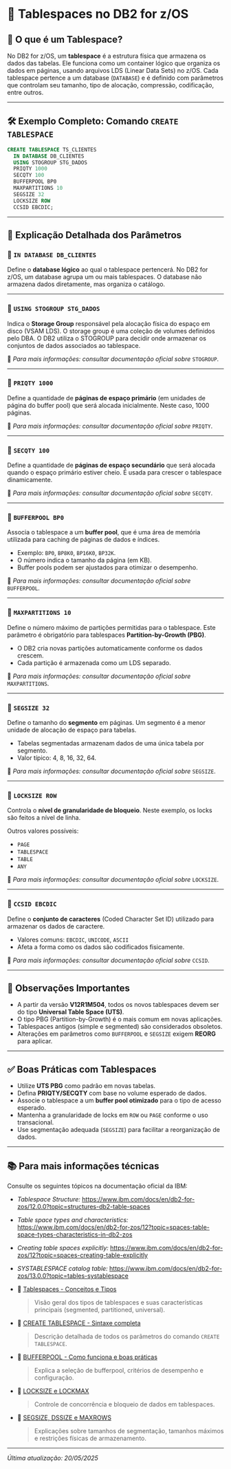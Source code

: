 # 📁 Tablespaces no DB2 for z/OS

## 🧠 O que é um Tablespace?

No DB2 for z/OS, um **tablespace** é a estrutura física que armazena os dados das tabelas. Ele funciona como um container lógico que organiza os dados em páginas, usando arquivos LDS (Linear Data Sets) no z/OS. Cada tablespace pertence a um database (`DATABASE`) e é definido com parâmetros que controlam seu tamanho, tipo de alocação, compressão, codificação, entre outros.

---

## 🛠️ Exemplo Completo: Comando `CREATE TABLESPACE`

```sql
CREATE TABLESPACE TS_CLIENTES
  IN DATABASE DB_CLIENTES
  USING STOGROUP STG_DADOS
  PRIQTY 1000
  SECQTY 100
  BUFFERPOOL BP0
  MAXPARTITIONS 10
  SEGSIZE 32
  LOCKSIZE ROW
  CCSID EBCDIC;
```

---

## 🧩 Explicação Detalhada dos Parâmetros

### 🔹 `IN DATABASE DB_CLIENTES`

Define o **database lógico** ao qual o tablespace pertencerá. No DB2 for z/OS, um database agrupa um ou mais tablespaces. O database não armazena dados diretamente, mas organiza o catálogo.

---

### 🔹 `USING STOGROUP STG_DADOS`

Indica o **Storage Group** responsável pela alocação física do espaço em disco (VSAM LDS). O storage group é uma coleção de volumes definidos pelo DBA. O DB2 utiliza o STOGROUP para decidir onde armazenar os conjuntos de dados associados ao tablespace.

📌 *Para mais informações: consultar documentação oficial sobre* `STOGROUP`.

---

### 🔹 `PRIQTY 1000`

Define a quantidade de **páginas de espaço primário** (em unidades de página do buffer pool) que será alocada inicialmente. Neste caso, 1000 páginas.

📌 *Para mais informações: consultar documentação oficial sobre* `PRIQTY`.

---

### 🔹 `SECQTY 100`

Define a quantidade de **páginas de espaço secundário** que será alocada quando o espaço primário estiver cheio. É usada para crescer o tablespace dinamicamente.

📌 *Para mais informações: consultar documentação oficial sobre* `SECQTY`.

---

### 🔹 `BUFFERPOOL BP0`

Associa o tablespace a um **buffer pool**, que é uma área de memória utilizada para caching de páginas de dados e índices. 

- Exemplo: `BP0`, `BP8K0`, `BP16K0`, `BP32K`.
- O número indica o tamanho da página (em KB).
- Buffer pools podem ser ajustados para otimizar o desempenho.

📌 *Para mais informações: consultar documentação oficial sobre* `BUFFERPOOL`.

---

### 🔹 `MAXPARTITIONS 10`

Define o número máximo de partições permitidas para o tablespace. Este parâmetro é obrigatório para tablespaces **Partition-by-Growth (PBG)**.

- O DB2 cria novas partições automaticamente conforme os dados crescem.
- Cada partição é armazenada como um LDS separado.

📌 *Para mais informações: consultar documentação oficial sobre* `MAXPARTITIONS`.

---

### 🔹 `SEGSIZE 32`

Define o tamanho do **segmento** em páginas. Um segmento é a menor unidade de alocação de espaço para tabelas.

- Tabelas segmentadas armazenam dados de uma única tabela por segmento.
- Valor típico: 4, 8, 16, 32, 64.

📌 *Para mais informações: consultar documentação oficial sobre* `SEGSIZE`.

---

### 🔹 `LOCKSIZE ROW`

Controla o **nível de granularidade de bloqueio**. Neste exemplo, os locks são feitos a nível de linha.

Outros valores possíveis:
- `PAGE`
- `TABLESPACE`
- `TABLE`
- `ANY`

📌 *Para mais informações: consultar documentação oficial sobre* `LOCKSIZE`.

---

### 🔹 `CCSID EBCDIC`

Define o **conjunto de caracteres** (Coded Character Set ID) utilizado para armazenar os dados de caractere.

- Valores comuns: `EBCDIC`, `UNICODE`, `ASCII`
- Afeta a forma como os dados são codificados fisicamente.

📌 *Para mais informações: consultar documentação oficial sobre* `CCSID`.

---

## 📍 Observações Importantes

- A partir da versão **V12R1M504**, todos os novos tablespaces devem ser do tipo **Universal Table Space (UTS)**.
- O tipo PBG (Partition-by-Growth) é o mais comum em novas aplicações.
- Tablespaces antigos (simple e segmented) são considerados obsoletos.
- Alterações em parâmetros como `BUFFERPOOL` e `SEGSIZE` exigem **REORG** para aplicar.

---

## ✅ Boas Práticas com Tablespaces

- Utilize **UTS PBG** como padrão em novas tabelas.
- Defina **PRIQTY/SECQTY** com base no volume esperado de dados.
- Associe o tablespace a um **buffer pool otimizado** para o tipo de acesso esperado.
- Mantenha a granularidade de locks em `ROW` ou `PAGE` conforme o uso transacional.
- Use segmentação adequada (`SEGSIZE`) para facilitar a reorganização de dados.

---

## 📚 Para mais informações técnicas

Consulte os seguintes tópicos na documentação oficial da IBM:

- *Tablespace Structure:* https://www.ibm.com/docs/en/db2-for-zos/12.0.0?topic=structures-db2-table-spaces
- *Table space types and characteristics:* https://www.ibm.com/docs/en/db2-for-zos/12?topic=spaces-table-space-types-characteristics-in-db2-zos
- *Creating table spaces explicitly:* https://www.ibm.com/docs/en/db2-for-zos/12?topic=spaces-creating-table-explicitly
- *SYSTABLESPACE catalog table:* https://www.ibm.com/docs/en/db2-for-zos/13.0.0?topic=tables-systablespace


- 🔹 [Tablespaces - Conceitos e Tipos](https://www.ibm.com/docs/en/db2-for-zos/13?topic=objects-table-spaces)
  > Visão geral dos tipos de tablespaces e suas características principais (segmented, partitioned, universal).

- 🔹 [CREATE TABLESPACE - Sintaxe completa](https://www.ibm.com/docs/en/db2-for-zos/13?topic=statements-create-tablespace)
  > Descrição detalhada de todos os parâmetros do comando `CREATE TABLESPACE`.

- 🔹 [BUFFERPOOL - Como funciona e boas práticas](https://www.ibm.com/docs/en/db2-for-zos/13?topic=spaces-buffer-pool-selection)
  > Explica a seleção de bufferpool, critérios de desempenho e configuração.

- 🔹 [LOCKSIZE e LOCKMAX](https://www.ibm.com/docs/en/db2-for-zos/13?topic=statements-create-tablespace#sthref596)
  > Controle de concorrência e bloqueio de dados em tablespaces.

- 🔹 [SEGSIZE, DSSIZE e MAXROWS](https://www.ibm.com/docs/en/db2-for-zos/13?topic=statements-create-tablespace#sthref589)
  > Explicações sobre tamanhos de segmentação, tamanhos máximos e restrições físicas de armazenamento.

---

*Última atualização: 20/05/2025*
